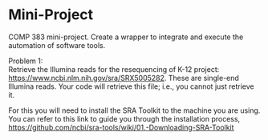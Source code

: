 # Mini-Project
COMP 383 mini-project. Create a wrapper to integrate and execute the automation of software tools. 


Problem 1:  
Retrieve the Illumina reads for the resequencing of K-12 project:
https://www.ncbi.nlm.nih.gov/sra/SRX5005282. These are single-end Illumina reads. Your code will
retrieve this file; i.e., you cannot just retrieve it.

For this you will need to install the SRA Toolkit to the machine you are using. You can refer to this link to guide you through the installation process, https://github.com/ncbi/sra-tools/wiki/01.-Downloading-SRA-Toolkit 
